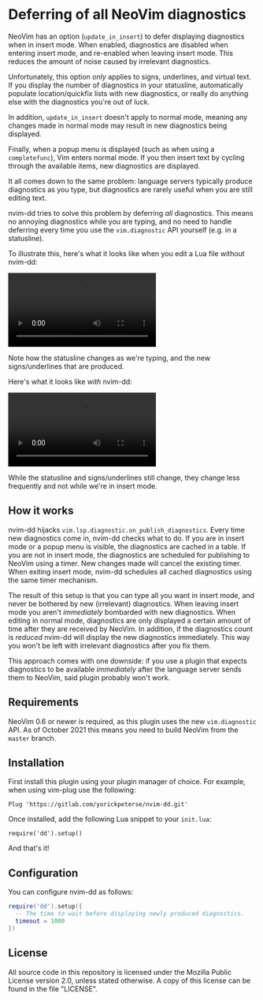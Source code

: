 # Deferring of all NeoVim diagnostics

NeoVim has an option (`update_in_insert`) to defer displaying diagnostics when
in insert mode. When enabled, diagnostics are disabled when entering insert
mode, and re-enabled when leaving insert mode. This reduces the amount of noise
caused by irrelevant diagnostics.

Unfortunately, this option _only_ applies to signs, underlines, and virtual
text. If you display the number of diagnostics in your statusline, automatically
populate location/quickfix lists with new diagnostics, or really do anything
else with the diagnostics you're out of luck.

In addition, `update_in_insert` doesn't apply to normal mode, meaning any
changes made in normal mode may result in new diagnostics being displayed.

Finally, when a popup menu is displayed (such as when using a `completefunc`),
Vim enters normal mode. If you then insert text by cycling through the available
items, new diagnostics are displayed.

It all comes down to the same problem: language servers typically produce
diagnostics as you type, but diagnostics are rarely useful when you are still
editing text.

nvim-dd tries to solve this problem by deferring _all_ diagnostics. This means
no annoying diagnostics while you are typing, and no need to handle deferring
every time you use the `vim.diagnostic` API yourself (e.g. in a statusline).

To illustrate this, here's what it looks like when you edit a Lua file without
nvim-dd:

![Without nvim-dd](/uploads/e3fa3bce57171b20c655319ffbd13ada/before.webm)

Note how the statusline changes as we're typing, and the new signs/underlines
that are produced.

Here's what it looks like _with_ nvim-dd:

![With nvim-dd](/uploads/cdac1507febaec3dd6a85dacddbc2bdc/after.webm)

While the statusline and signs/underlines still change, they change less
frequently and not while we're in insert mode.

## How it works

nvim-dd hijacks `vim.lsp.diagnostic.on_publish_diagnostics`. Every time new
diagnostics come in, nvim-dd checks what to do. If you are in insert mode or a
popup menu is visible, the diagnostics are cached in a table. If you are not in
insert mode, the diagnostics are scheduled for publishing to NeoVim using a
timer. New changes made will cancel the existing timer. When exiting insert
mode, nvim-dd schedules all cached diagnostics using the same timer mechanism.

The result of this setup is that you can type all you want in insert mode, and
never be bothered by new (irrelevant) diagnostics. When leaving insert mode you
aren't _immediately_ bombarded with new diagnostics. When editing in normal
mode, diagnostics are only displayed a certain amount of time after they are
received by NeoVim. In addition, if the diagnostics count is _reduced_ nvim-dd
will display the new diagnostics immediately. This way you won't be left with
irrelevant diagnostics after you fix them.

This approach comes with one downside: if you use a plugin that expects
diagnostics to be available _immediately_ after the language server sends them
to NeoVim, said plugin probably won't work.

## Requirements

NeoVim 0.6 or newer is required, as this plugin uses the new `vim.diagnostic`
API. As of October 2021 this means you need to build NeoVim from the `master`
branch.

## Installation

First install this plugin using your plugin manager of choice. For example, when
using vim-plug use the following:

    Plug 'https://gitlab.com/yorickpeterse/nvim-dd.git'

Once installed, add the following Lua snippet to your `init.lua`:

    require('dd').setup()

And that's it!

## Configuration

You can configure nvim-dd as follows:

```lua
require('dd').setup({
  -- The time to wait before displaying newly produced diagnostics.
  timeout = 1000
})
```

## License

All source code in this repository is licensed under the Mozilla Public License
version 2.0, unless stated otherwise. A copy of this license can be found in the
file "LICENSE".
